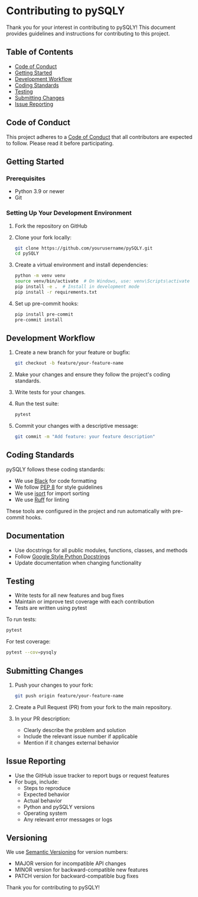 # Contributing to pySQLY

Thank you for your interest in contributing to pySQLY! This document provides guidelines and instructions for contributing to this project.

## Table of Contents

- [Code of Conduct](#code-of-conduct)
- [Getting Started](#getting-started)
- [Development Workflow](#development-workflow)
- [Coding Standards](#coding-standards)
- [Testing](#testing)
- [Submitting Changes](#submitting-changes)
- [Issue Reporting](#issue-reporting)

## Code of Conduct

This project adheres to a [Code of Conduct](CODE_OF_CONDUCT.md) that all contributors are expected to follow. Please read it before participating.

## Getting Started

### Prerequisites

- Python 3.9 or newer
- Git

### Setting Up Your Development Environment

1. Fork the repository on GitHub
2. Clone your fork locally:

   ```bash
   git clone https://github.com/yourusername/pySQLY.git
   cd pySQLY
   ```

3. Create a virtual environment and install dependencies:

   ```bash
   python -m venv venv
   source venv/bin/activate  # On Windows, use: venv\Scripts\activate
   pip install -e .  # Install in development mode
   pip install -r requirements.txt
   ```

4. Set up pre-commit hooks:

   ```bash
   pip install pre-commit
   pre-commit install
   ```

## Development Workflow

1. Create a new branch for your feature or bugfix:

   ```bash
   git checkout -b feature/your-feature-name
   ```

2. Make your changes and ensure they follow the project's coding standards.

3. Write tests for your changes.

4. Run the test suite:

   ```bash
   pytest
   ```

5. Commit your changes with a descriptive message:

   ```bash
   git commit -m "Add feature: your feature description"
   ```

## Coding Standards

pySQLY follows these coding standards:

- We use [Black](https://github.com/psf/black) for code formatting
- We follow [PEP 8](https://www.python.org/dev/peps/pep-0008/) for style guidelines
- We use [isort](https://pycqa.github.io/isort/) for import sorting
- We use [Ruff](https://github.com/astral-sh/ruff) for linting

These tools are configured in the project and run automatically with pre-commit hooks.

## Documentation

- Use docstrings for all public modules, functions, classes, and methods
- Follow [Google Style Python Docstrings](https://sphinxcontrib-napoleon.readthedocs.io/en/latest/example_google.html)
- Update documentation when changing functionality

## Testing

- Write tests for all new features and bug fixes
- Maintain or improve test coverage with each contribution
- Tests are written using pytest

To run tests:

```bash
pytest
```

For test coverage:

```bash
pytest --cov=pysqly
```

## Submitting Changes

1. Push your changes to your fork:

   ```bash
   git push origin feature/your-feature-name
   ```

2. Create a Pull Request (PR) from your fork to the main repository.

3. In your PR description:
   - Clearly describe the problem and solution
   - Include the relevant issue number if applicable
   - Mention if it changes external behavior

## Issue Reporting

- Use the GitHub issue tracker to report bugs or request features
- For bugs, include:
  - Steps to reproduce
  - Expected behavior
  - Actual behavior
  - Python and pySQLY versions
  - Operating system
  - Any relevant error messages or logs

## Versioning

We use [Semantic Versioning](https://semver.org/) for version numbers:

- MAJOR version for incompatible API changes
- MINOR version for backward-compatible new features
- PATCH version for backward-compatible bug fixes

Thank you for contributing to pySQLY!
